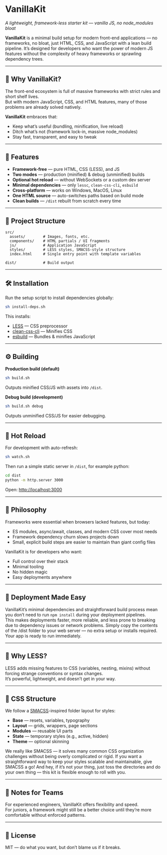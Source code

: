 # **VanillaKit**  
*A lightweight, framework-less starter kit — vanilla JS, no node_modules bloat*

**VanillaKit** is a minimal build setup for modern front-end applications — no frameworks, no bloat, just HTML, CSS, and JavaScript with a lean build pipeline.
It’s designed for developers who want the power of modern JS features without the complexity of heavy frameworks or sprawling dependency trees.

---

## 🚀 Why VanillaKit?  

The front-end ecosystem is full of massive frameworks with strict rules and short shelf lives.  
But with modern JavaScript, CSS, and HTML features, many of those problems are already solved natively.  

**VanillaKit** embraces that:  
- Keep what’s useful (bundling, minification, live reload)  
- Ditch what’s not (framework lock-in, massive node_modules)  
- Stay fast, transparent, and easy to tweak  

---

## 🔑 Features  

- **Framework-free** — pure HTML, CSS (LESS), and JS  
- **Two modes** — production (minified) & debug (unminified) builds  
- **Optional hot reload** — without WebSockets or a custom dev server  
- **Minimal dependencies** — only `lessc`, `clean-css-cli`, `esbuild`  
- **Cross-platform** — works on Windows, MacOS, Linux  
- **One HTML source** — auto-switches paths based on build mode  
- **Clean builds** — `/dist` rebuilt from scratch every time  

---

## 📂 Project Structure  

```
src/
  assets/        # Images, fonts, etc.
  components/    # HTML partials / UI fragments
  js/            # Application JavaScript
  styles/        # LESS styles, SMACSS-style structure
  index.html     # Single entry point with template variables

dist/            # Build output
```

---

## 🛠 Installation  

Run the setup script to install dependencies globally:  

```sh
sh install-deps.sh
```

This installs:  
- [LESS](https://lesscss.org/) — CSS preprocessor  
- [clean-css-cli](https://github.com/jakubpawlowicz/clean-css) — Minifies CSS  
- [esbuild](https://esbuild.github.io/) — Bundles & minifies JavaScript  

---

## ⚙️ Building  

**Production build (default)**  
```sh
sh build.sh
```
Outputs minified CSS/JS with assets into `/dist`.  

**Debug build (development)**  
```sh
sh build.sh debug
```
Outputs unminified CSS/JS for easier debugging.  

---

## 🔄 Hot Reload  

For development with auto-refresh:  
```sh
sh watch.sh
```
Then run a simple static server in `/dist`, for example python:  
```sh
cd dist
python -m http.server 3000
```
Open: [http://localhost:3000](http://localhost:3000)  

---

## 🧠 Philosophy  

Frameworks were essential when browsers lacked features, but today:  
- ES modules, async/await, classes, and modern CSS cover most needs  
- Framework dependency churn slows projects down  
- Small, explicit build steps are easier to maintain than giant config files  

VanillaKit is for developers who want:  
- Full control over their stack  
- Minimal tooling  
- No hidden magic  
- Easy deployments anywhere

---

## 🚀 Deployment Made Easy

VanillaKit’s minimal dependencies and straightforward build process mean you don’t need to run `npm install` during your deployment pipelines.  
This makes deployments faster, more reliable, and less prone to breaking due to dependency issues or network problems.
Simply copy the contents of the /dist folder to your web server — no extra setup or installs required. Your app is ready to run immediately.

---

## 🎨 Why LESS?  

LESS adds missing features to CSS (variables, nesting, mixins) without forcing strange conventions or syntax changes.  
It’s powerful, lightweight, and doesn’t get in your way.  

---

## 📐 CSS Structure  

We follow a [SMACSS](http://smacss.com)-inspired folder layout for styles:  
- **Base** — resets, variables, typography  
- **Layout** — grids, wrappers, page sections  
- **Modules** — reusable UI parts  
- **State** — temporary styles (e.g., active, hidden)  
- **Theme** — optional skinning  

We really like SMACSS — it solves many common CSS organization challenges without being overly complicated or rigid. If you want a straightforward way to keep your styles scalable and maintainable, give SMACSS a go!
And hey, if it’s not your thing, just toss the directories and do your own thing — this kit is flexible enough to roll with you.

---

## 📢 Notes for Teams  

For experienced engineers, VanillaKit offers flexibility and speed.  
For juniors, a framework might still be a better choice until they’re more comfortable without enforced patterns.

---

## 📄 License  
MIT — do what you want, but don’t blame us if it breaks.